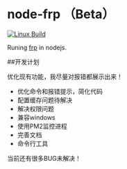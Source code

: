 # node-frp （Beta）


[![Linux Build][travis-image]][travis-url]

Runing [frp](https://github.com/fatedier/frp) in nodejs.


##开发计划

优化现有功能，我尽量对报错都展示出来！

* 优化命令和报错提示，简化代码
* 配置缓存问题待解决
* 解决权限问题
* 兼容windows
* 使用PM2监控进程
* 完善文档
* 命令行工具

当前还有很多BUG未解决！

[travis-image]: https://travis-ci.org/1021683053/node-frp.svg?label=linux
[travis-url]: https://travis-ci.org/1021683053/node-frp